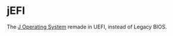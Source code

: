 # jEFI

The <a href="https://www.github.com/Mad-Mushroom/J-Operating-System">J Operating System</a> remade in UEFI, instead of Legacy BIOS.